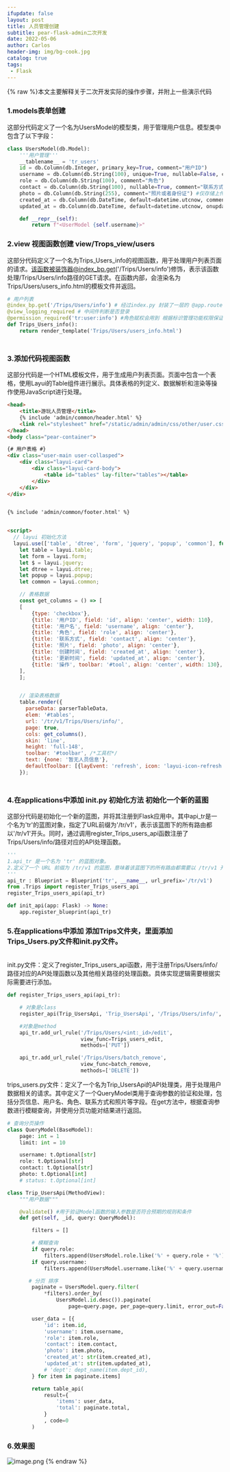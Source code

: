 ```yaml
---
ifupdate: false
layout: post
title: 人员管理创建
subtitle: pear-flask-admin二次开发
date: 2022-05-06
author: Carlos
header-img: img/bg-cook.jpg
catalog: true
tags:
 - Flask
---
```

{% raw %}本文主要解释关于二次开发实际的操作步骤，并附上一些演示代码
<a name="vEjFI"></a>

### 1.models表单创建

 这部分代码定义了一个名为UsersModel的模型类，用于管理用户信息。模型类中包含了以下字段：

```python
class UsersModel(db.Model):
    '''用户管理'''
    __tablename__ = 'tr_users'
    id = db.Column(db.Integer, primary_key=True, comment="用户ID")
    username = db.Column(db.String(100), unique=True, nullable=False, comment="用户名")
    role = db.Column(db.String(100), comment="角色")
    contact = db.Column(db.String(100), nullable=True, comment="联系方式") #nullable=True非必填项
    photo = db.Column(db.String(255), comment="照片或者身份证") #仅存储上传照片名称
    created_at = db.Column(db.DateTime, default=datetime.utcnow, comment="创建时间")
    updated_at = db.Column(db.DateTime, default=datetime.utcnow, onupdate=datetime.utcnow, comment="更新时间")

    def __repr__(self):
        return f"<UserModel {self.username}>"
```

<a name="cri9W"></a>

### 2.view 视图函数创建 view/Trops_view/users

这部分代码定义了一个名为Trips_Users_info的视图函数，用于处理用户列表页面的请求。该函数被装饰器@index_bp.get('/Trips/Users/info')修饰，表示该函数处理/Trips/Users/info路径的GET请求。在函数内部，会渲染名为Trips/Users/users_info.html的模板文件并返回。

```python
# 用户列表
@index_bp.get('/Trips/Users/info') # 经过index.py 封装了一层的 @app.route('/')方法
@view_logging_required # 中间件判断是否登录
@permission_required('tr:user:info') #角色赋权会用到 根据标识管理功能权限保证值是一样的
def Trips_Users_info():
    return render_template('Trips/Users/users_info.html')
```

<a name="DBahW"></a>

### <br />3.添加代码视图函数

这部分代码是一个HTML模板文件，用于生成用户列表页面。页面中包含一个表格，使用Layui的Table组件进行展示。具体表格的列定义、数据解析和渲染等操作使用JavaScript进行处理。

```html
<head>
    <title>游玩人员管理</title>
    {% include 'admin/common/header.html' %}
    <link rel="stylesheet" href="/static/admin/admin/css/other/user.css"/>
</head>
<body class="pear-container">

{# 用户表格 #}
<div class="user-main user-collasped">
    <div class="layui-card">
        <div class="layui-card-body">
            <table id="tables" lay-filter="tables"></table>
        </div>
    </div>
</div>


{% include 'admin/common/footer.html' %}


<script>
  // layui 初始化方法
  layui.use(['table', 'dtree', 'form', 'jquery', 'popup', 'common'], function() {
    let table = layui.table;
    let form = layui.form;
    let $ = layui.jquery;
    let dtree = layui.dtree;
    let popup = layui.popup;
    let common = layui.common;

    // 表格数据
    const get_columns = () => [
    [
        {type: 'checkbox'},
        {title: '用户ID', field: 'id', align: 'center', width: 110},
        {title: '用户名', field: 'username', align: 'center'},
        {title: '角色', field: 'role', align: 'center'},
        {title: '联系方式', field: 'contact', align: 'center'},
        {title: '照片', field: 'photo', align: 'center'},
        {title: '创建时间', field: 'created_at', align: 'center'},
        {title: '更新时间', field: 'updated_at', align: 'center'},
        {title: '操作', toolbar: '#tool', align: 'center', width: 130},
    ],
    ];


    // 渲染表格数据
    table.render({
      parseData: parserTableData,
      elem: '#tables',
      url: '/tr/v1/Trips/Users/info/',
      page: true,
      cols: get_columns(),
      skin: 'line',
      height: 'full-148',
      toolbar: '#toolbar', /*工具栏*/
      text: {none: '暂无人员信息'},
      defaultToolbar: [{layEvent: 'refresh', icon: 'layui-icon-refresh'}, 'filter', 'print', 'exports'], /*默认工具栏*/
    });
```

<a name="Z5et9"></a>

### <br />4.在applications中添加 init.py 初始化方法 初始化一个新的蓝图

这部分代码是初始化一个新的蓝图，并将其注册到Flask应用中。其中api_tr是一个名为'tr'的蓝图对象，指定了URL前缀为'/tr/v1'，表示该蓝图下的所有路由都以'/tr/v1'开头。同时，通过调用register_Trips_users_api函数注册了Trips/Users/info/路径对应的API处理函数。

```python
'''
1.api_tr 是一个名为 'tr' 的蓝图对象。
2.定义了一个 URL 前缀为 /tr/v1 的蓝图，意味着该蓝图下的所有路由都需要以 /tr/v1 开头。
'''
api_tr : Blueprint = Blueprint('tr', __name__, url_prefix='/tr/v1')
from .Trips import register_Trips_users_api
register_Trips_users_api(api_tr)

def init_api(app: Flask) -> None:
    app.register_blueprint(api_tr)
```

<a name="qQNEP"></a>

### 5.在applications中添加 添加Trips文件夹，里面添加Trips_Users.py文件和init.py文件。

<br />init.py文件：定义了register_Trips_users_api函数，用于注册Trips/Users/info/路径对应的API处理函数以及其他相关路径的处理函数。具体实现逻辑需要根据实际需要进行添加。

```python
def register_Trips_users_api(api_tr):

    # 对象是class
    register_api(Trip_UsersApi, 'Trip_UsersApi', '/Trips/Users/info/', pk='_id', app=api_tr)

    #对象是method
    api_tr.add_url_rule('/Trips/Users/<int:_id>/edit',
                        view_func=Trips_users_edit,
                        methods=['PUT'])

    api_tr.add_url_rule('/Trips/Users/batch_remove',
                        view_func=batch_remove,
                        methods=['DELETE'])
```

trips_users.py文件：定义了一个名为Trip_UsersApi的API处理类，用于处理用户数据相关的请求。其中定义了一个QueryModel类用于查询参数的验证和处理，包括分页信息、用户名、角色、联系方式和照片等字段。在get方法中，根据查询参数进行模糊查询，并使用分页功能对结果进行返回。

```python
# 查询分页操作
class QueryModel(BaseModel):
    page: int = 1
    limit: int = 10

    username: t.Optional[str]
    role: t.Optional[str] 
    contact: t.Optional[str]
    photo: t.Optional[int]
    # status: t.Optional[int]

class Trip_UsersApi(MethodView):
    """用户数据"""

    @validate() #用于验证Model函数的输入参数是否符合预期的规则和条件
    def get(self, _id, query: QueryModel):

        filters = []

        # 模糊查询
        if query.role:
            filters.append(UsersModel.role.like('%' + query.role + '%'))
        if query.username:
            filters.append(UsersModel.username.like('%' + query.username + '%'))

       # 分页 排序
        paginate = UsersModel.query.filter(
            *filters).order_by(
                UsersModel.id.desc()).paginate(
                    page=query.page, per_page=query.limit, error_out=False)

        user_data = [{
            'id': item.id,
            'username': item.username,
            'role': item.role,
            'contact': item.contact,
            'photo': item.photo,
            'created_at': str(item.created_at),
            'updated_at': str(item.updated_at),
            # 'dept': dept_name(item.dept_id),
        } for item in paginate.items]

        return table_api(
            result={
                'items': user_data,
                'total': paginate.total,
            }
            , code=0
        )
```

<a name="og12s"></a>

### 6.效果图

![image.png](https://cdn.nlark.com/yuque/0/2023/png/38423761/1689934559440-04d85342-6d61-4539-a0a6-aa42ba8e64d6.png#averageHue=%23fdfdfc&clientId=u9c5968ce-b76c-4&from=paste&height=954&id=u1d7a3d78&originHeight=763&originWidth=1867&originalType=binary&ratio=0.800000011920929&rotation=0&showTitle=false&size=58389&status=done&style=none&taskId=ua8822b90-8ec2-4bfc-9288-0a8c11b8d8c&title=&width=2333.7499652244155)
{% endraw %}